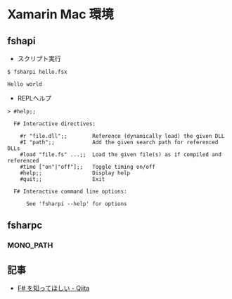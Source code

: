 # Xamarin Mac 環境

## fshapi

- スクリプト実行

~~~
$ fsharpi hello.fsx
~~~

~~~
Hello world
~~~


- REPLヘルプ

~~~
> #help;;

  F# Interactive directives:

    #r "file.dll";;        Reference (dynamically load) the given DLL
    #I "path";;            Add the given search path for referenced DLLs
    #load "file.fs" ...;;  Load the given file(s) as if compiled and referenced
    #time ["on"|"off"];;   Toggle timing on/off
    #help;;                Display help
    #quit;;                Exit

  F# Interactive command line options:

      See 'fsharpi --help' for options

~~~

## fsharpc


### MONO_PATH


## 記事

- [F# を知ってほしい - Qiita](https://qiita.com/cannorin/items/59d79cc9a3b64c761cd4)
